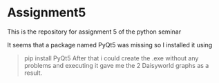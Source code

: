 # Assignment5
This is the repository for assignment 5 of the python seminar

It seems that a package named PyQt5 was missing so I installed it using 
  >pip install PyQt5
After that i could create the .exe without any problems and executing it gave me the 2 Daisyworld graphs as a result.
